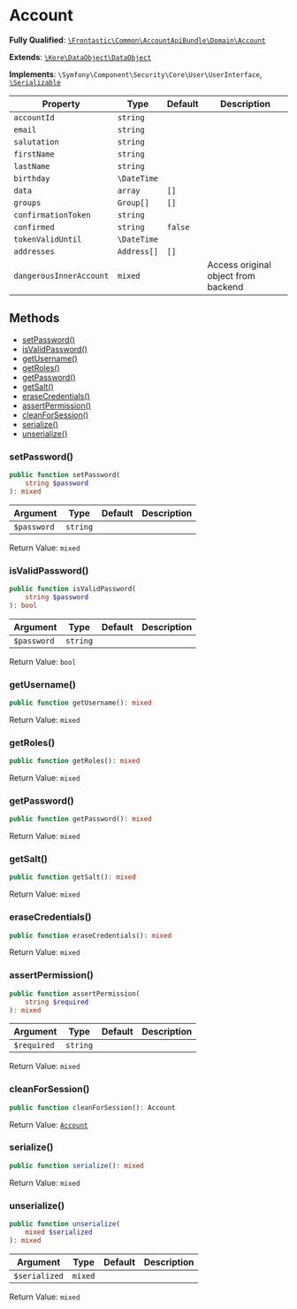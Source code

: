 #  Account

**Fully Qualified**: [`\Frontastic\Common\AccountApiBundle\Domain\Account`](../../../../src/php/AccountApiBundle/Domain/Account.php)

**Extends**: [`\Kore\DataObject\DataObject`](https://github.com/kore/DataObject)

**Implements**: `\Symfony\Component\Security\Core\User\UserInterface`, [`\Serializable`](https://www.php.net/manual/de/class.serializable.php)

Property|Type|Default|Description
--------|----|-------|-----------
`accountId`|`string`||
`email`|`string`||
`salutation`|`string`||
`firstName`|`string`||
`lastName`|`string`||
`birthday`|`\DateTime`||
`data`|`array`|`[]`|
`groups`|`Group[]`|`[]`|
`confirmationToken`|`string`||
`confirmed`|`string`|`false`|
`tokenValidUntil`|`\DateTime`||
`addresses`|`Address[]`|`[]`|
`dangerousInnerAccount`|`mixed`||Access original object from backend

## Methods

* [setPassword()](#setpassword)
* [isValidPassword()](#isvalidpassword)
* [getUsername()](#getusername)
* [getRoles()](#getroles)
* [getPassword()](#getpassword)
* [getSalt()](#getsalt)
* [eraseCredentials()](#erasecredentials)
* [assertPermission()](#assertpermission)
* [cleanForSession()](#cleanforsession)
* [serialize()](#serialize)
* [unserialize()](#unserialize)

### setPassword()

```php
public function setPassword(
    string $password
): mixed
```

Argument|Type|Default|Description
--------|----|-------|-----------
`$password`|`string`||

Return Value: `mixed`

### isValidPassword()

```php
public function isValidPassword(
    string $password
): bool
```

Argument|Type|Default|Description
--------|----|-------|-----------
`$password`|`string`||

Return Value: `bool`

### getUsername()

```php
public function getUsername(): mixed
```

Return Value: `mixed`

### getRoles()

```php
public function getRoles(): mixed
```

Return Value: `mixed`

### getPassword()

```php
public function getPassword(): mixed
```

Return Value: `mixed`

### getSalt()

```php
public function getSalt(): mixed
```

Return Value: `mixed`

### eraseCredentials()

```php
public function eraseCredentials(): mixed
```

Return Value: `mixed`

### assertPermission()

```php
public function assertPermission(
    string $required
): mixed
```

Argument|Type|Default|Description
--------|----|-------|-----------
`$required`|`string`||

Return Value: `mixed`

### cleanForSession()

```php
public function cleanForSession(): Account
```

Return Value: [`Account`](Account.md)

### serialize()

```php
public function serialize(): mixed
```

Return Value: `mixed`

### unserialize()

```php
public function unserialize(
    mixed $serialized
): mixed
```

Argument|Type|Default|Description
--------|----|-------|-----------
`$serialized`|`mixed`||

Return Value: `mixed`

